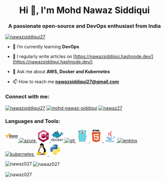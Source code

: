 <h1 align="center">Hi 👋, I'm Mohd Nawaz Siddiqui</h1>
<h3 align="center">A passionate open-source and DevOps enthusiast from India</h3>

<p align="left"> <a href="https://twitter.com/nawazsiddiqui27" target="blank"><img src="https://img.shields.io/twitter/follow/nawazsiddiqui27?logo=twitter&style=for-the-badge" alt="nawazsiddiqui27" /></a> </p>

- 🌱 I’m currently learning **DevOps**

- 📝 I regularly write articles on [https://nawazsiddiqui.hashnode.dev/](https://nawazsiddiqui.hashnode.dev/)

- 💬 Ask me about **AWS, Docker and Kubernetes**

- 📫 How to reach me **nawazsiddiqui27@gmail.com**

<h3 align="left">Connect with me:</h3>
<p align="left">
<a href="https://twitter.com/nawazsiddiqui27" target="blank"><img align="center" src="https://raw.githubusercontent.com/rahuldkjain/github-profile-readme-generator/master/src/images/icons/Social/twitter.svg" alt="nawazsiddiqui27" height="30" width="40" /></a>
<a href="https://linkedin.com/in/mohd-nawaz-siddiqui" target="blank"><img align="center" src="https://raw.githubusercontent.com/rahuldkjain/github-profile-readme-generator/master/src/images/icons/Social/linked-in-alt.svg" alt="mohd-nawaz-siddiqui" height="30" width="40" /></a>
<a href="https://www.leetcode.com/nawaz27" target="blank"><img align="center" src="https://raw.githubusercontent.com/rahuldkjain/github-profile-readme-generator/master/src/images/icons/Social/leet-code.svg" alt="nawaz27" height="30" width="40" /></a>
</p>

<h3 align="left">Languages and Tools:</h3>
<p align="left"> <a href="https://aws.amazon.com" target="_blank" rel="noreferrer"> <img src="https://raw.githubusercontent.com/devicons/devicon/master/icons/amazonwebservices/amazonwebservices-original-wordmark.svg" alt="aws" width="40" height="40"/> </a> <a href="https://azure.microsoft.com/en-in/" target="_blank" rel="noreferrer"> <img src="https://www.vectorlogo.zone/logos/microsoft_azure/microsoft_azure-icon.svg" alt="azure" width="40" height="40"/> </a> <a href="https://www.w3schools.com/cpp/" target="_blank" rel="noreferrer"> <img src="https://raw.githubusercontent.com/devicons/devicon/master/icons/cplusplus/cplusplus-original.svg" alt="cplusplus" width="40" height="40"/> </a> <a href="https://www.docker.com/" target="_blank" rel="noreferrer"> <img src="https://raw.githubusercontent.com/devicons/devicon/master/icons/docker/docker-original-wordmark.svg" alt="docker" width="40" height="40"/> </a> <a href="https://git-scm.com/" target="_blank" rel="noreferrer"> <img src="https://www.vectorlogo.zone/logos/git-scm/git-scm-icon.svg" alt="git" width="40" height="40"/> </a> <a href="https://golang.org" target="_blank" rel="noreferrer"> <img src="https://raw.githubusercontent.com/devicons/devicon/master/icons/go/go-original.svg" alt="go" width="40" height="40"/> </a> <a href="https://www.w3.org/html/" target="_blank" rel="noreferrer"> <img src="https://raw.githubusercontent.com/devicons/devicon/master/icons/html5/html5-original-wordmark.svg" alt="html5" width="40" height="40"/> </a> <a href="https://www.java.com" target="_blank" rel="noreferrer"> <img src="https://raw.githubusercontent.com/devicons/devicon/master/icons/java/java-original.svg" alt="java" width="40" height="40"/> </a> <a href="https://www.jenkins.io" target="_blank" rel="noreferrer"> <img src="https://www.vectorlogo.zone/logos/jenkins/jenkins-icon.svg" alt="jenkins" width="40" height="40"/> </a> <a href="https://kubernetes.io" target="_blank" rel="noreferrer"> <img src="https://www.vectorlogo.zone/logos/kubernetes/kubernetes-icon.svg" alt="kubernetes" width="40" height="40"/> </a> <a href="https://www.linux.org/" target="_blank" rel="noreferrer"> <img src="https://raw.githubusercontent.com/devicons/devicon/master/icons/linux/linux-original.svg" alt="linux" width="40" height="40"/> </a> <a href="https://www.python.org" target="_blank" rel="noreferrer"> <img src="https://raw.githubusercontent.com/devicons/devicon/master/icons/python/python-original.svg" alt="python" width="40" height="40"/> </a> </p>

<p><img align="left" src="https://github-readme-stats.vercel.app/api/top-langs?username=nawaz027&show_icons=true&locale=en&layout=compact" alt="nawaz027" /></p>

<p>&nbsp;<img align="center" src="https://github-readme-stats.vercel.app/api?username=nawaz027&show_icons=true&locale=en" alt="nawaz027" /></p>

<p><img align="center" src="https://github-readme-streak-stats.herokuapp.com/?user=nawaz027&" alt="nawaz027" /></p>

